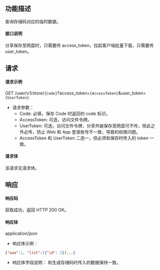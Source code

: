 ## 功能描述

查询存储码对应的临时数据。

#### 接口说明

分享保存至网盘时，只需要传 access_token，拉起客户端批量下载，只需要传 user_token。

## 请求

#### 请求示例
GET /user/v1/store/`{Code}`?access_token=`{AccessToken}`&user_token=`{UserToken}`

- 请求参数：
  - Code: 必填，保存 Code 时返回的 code 标识。
  - AccessToken: 可选，访问文件令牌。
  - UserToken: 可选，访问文件令牌，分享外链保存至网盘可不传，除此之外必传，防止 Web 和 App 登录账号不一致，导致的权限问题。
  - AccessToken 和 UserToken 二选一，但必须和保存时传入的 token 一致。

#### 请求体

该请求无请求体。

## 响应

#### 响应码

获取成功，返回 HTTP 200 OK。

#### 响应体

application/json

- 响应体示例：

```json
{"aaa":1, "list":[{"id": 2}]...}
```

- 响应体字段说明：
  和生成存储码时传入的数据保持一致。

